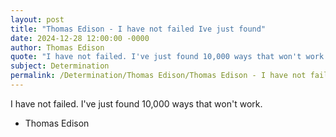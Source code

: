 ```yaml
---
layout: post
title: "Thomas Edison - I have not failed Ive just found"
date: 2024-12-28 12:00:00 -0000
author: Thomas Edison
quote: "I have not failed. I've just found 10,000 ways that won't work."
subject: Determination
permalink: /Determination/Thomas Edison/Thomas Edison - I have not failed Ive just found
---
```


I have not failed. I've just found 10,000 ways that won't work.

- Thomas Edison
